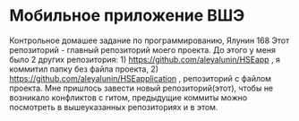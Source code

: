 # Мобильное приложение ВШЭ
Контрольное домашее задание по программированию, Ялунин 168
Этот репозиторий - главный репозиторий моего проекта. До этого у меня было 2 других репозитория: 1) https://github.com/aleyalunin/HSEapp , я коммитил папку без файла проекта, 2) https://github.com/aleyalunin/HSEapplication , репозиторий с файлом проекта. Мне пришлось завести новый репозиторий(этот), чтобы не возникало конфликтов с гитом, предыдущие коммиты можно посмотреть в вышеуказанных репозиториях и в этом.

